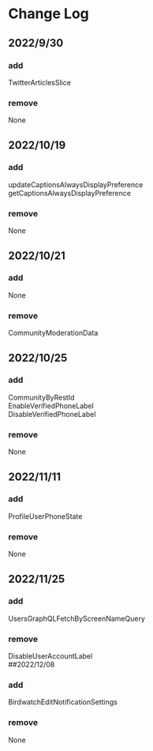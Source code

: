 # Change Log<br>
## 2022/9/30<br>
### add<br>
TwitterArticlesSlice<br>
### remove<br>
None<br>
## 2022/10/19<br>
### add<br>
updateCaptionsAlwaysDisplayPreference<br>
getCaptionsAlwaysDisplayPreference<br>
### remove<br>
None<br>
## 2022/10/21<br>
### add<br>
None<br>
### remove<br>
CommunityModerationData<br>
## 2022/10/25<br>
### add<br>
CommunityByRestId<br>
EnableVerifiedPhoneLabel<br>
DisableVerifiedPhoneLabel<br>
### remove<br>
None<br>
## 2022/11/11<br>
### add<br>
ProfileUserPhoneState<br>
### remove<br>
None<br>
## 2022/11/25<br>
### add<br>
UsersGraphQLFetchByScreenNameQuery <br>
### remove<br>
DisableUserAccountLabel<br>
##2022/12/08<br>
### add<br>
BirdwatchEditNotificationSettings<br>
### remove<br>
None<br>
